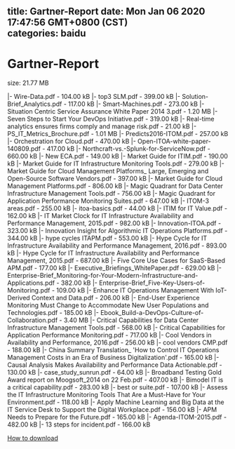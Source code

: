 
title: Gartner-Report
date: Mon Jan 06 2020 17:47:56 GMT+0800 (CST)    
categories: baidu
---

# Gartner-Report
size: 21.77 MB
 
 
|- Wire-Data.pdf - 104.00 kB
|- top3 SLM.pdf - 399.00 kB
|- Solution-Brief_Analytics.pdf - 117.00 kB
|- Smart-Machines.pdf - 273.00 kB
|- Situation Centric Service Assurance White Paper 2014 3.pdf - 1.20 MB
|- Seven Steps to Start Your DevOps Initiative.pdf - 319.00 kB
|- Real-time analytics ensures firms comply and manage risk.pdf - 21.00 kB
|- PS_IT_Metrics_Brochure.pdf - 1.01 MB
|- Predicts2016-ITOM.pdf - 257.00 kB
|- Orchestration for Cloud.pdf - 470.00 kB
|- Open-ITOA-white-paper-140809.pdf - 417.00 kB
|- Northcraft-vs.-Splunk-for-ServiceNow.pdf - 660.00 kB
|- New ECA.pdf - 149.00 kB
|- Market Guide for ITIM.pdf - 190.00 kB
|- Market Guide for IT Infrastructure Monitoring Tools.pdf - 279.00 kB
|- Market Guide for Cloud Management Platforms_ Large, Emerging and Open-Source Software Vendors.pdf - 397.00 kB
|- Market Guide for Cloud Management Platforms.pdf - 806.00 kB
|- Magic Quadrant for Data Center Infrastructure Management Tools.pdf - 756.00 kB
|- Magic Quadrant for Application Performance Monitoring Suites.pdf - 647.00 kB
|- ITOM-3 areas.pdf - 255.00 kB
|- itoa-basics.pdf - 44.00 kB
|- ITIM for IT Value.pdf - 162.00 kB
|- IT Market Clock for IT Infrastructure Availability and Performance Management, 2015.pdf - 982.00 kB
|- Innovation-ITOA.pdf - 323.00 kB
|- Innovation Insight for Algorithmic IT Operations Platforms.pdf - 344.00 kB
|- hype cycles ITAPM.pdf - 553.00 kB
|- Hype Cycle for IT Infrastructure Availability and Performance Management, 2016.pdf - 893.00 kB
|- Hype Cycle for IT Infrastructure Availability and Performance Management, 2015.pdf - 687.00 kB
|- Five Core Use Cases for SaaS-Based APM.pdf - 177.00 kB
|- Executive_Briefings_WhitePaper.pdf - 629.00 kB
|- Enterprise-Brief_Monitoring-for-Your-Modern-Infrastructure-and-Applications.pdf - 382.00 kB
|- Enterprise-Brief_Five-Key-Users-of-Monitoring.pdf - 109.00 kB
|- Enhance IT Operations Management With IoT-Derived Context and Data.pdf - 206.00 kB
|- End-User Experience Monitoring Must Change to Accommodate New User Populations and Technologies.pdf - 185.00 kB
|- Ebook_Build-a-DevOps-Culture-of-Collaboration.pdf - 3.40 MB
|- Critical Capabilities for Data Center Infrastructure Management Tools.pdf - 568.00 kB
|- Critical Capabilities for Application Performance Monitoring.pdf - 717.00 kB
|- Cool Vendors in Availability and Performance, 2016.pdf - 256.00 kB
|- cool vendors CMP.pdf - 188.00 kB
|- China Summary Translation_ 'How to Control IT Operations Management Costs in an Era of Business Digitalization'.pdf - 165.00 kB
|- Causal Analysis Makes Availability and Performance Data Actionable.pdf - 130.00 kB
|- case_study_sunrun.pdf - 64.00 kB
|- Broadband Testing Gold Award report on Moogsoft_2014 on 22 Feb.pdf - 407.00 kB
|- Bimodel IT is a critical capability.pdf - 283.00 kB
|- best or suite.pdf - 107.00 kB
|- Assess the IT Infrastructure Monitoring Tools That Are a Must-Have for Your Environment.pdf - 118.00 kB
|- Apply Machine Learning and Big Data at the IT Service Desk to Support the Digital Workplace.pdf - 156.00 kB
|- APM Needs to Prepare for the Future.pdf - 165.00 kB
|- Agenda-ITOM-2015.pdf - 482.00 kB
|- 13 steps for incident.pdf - 166.00 kB

[How to download](https://bpcam.bemobtrk.com/go/2ceec3aa-1ca2-46d6-b9ff-aaa5c184517c?jno=520)
